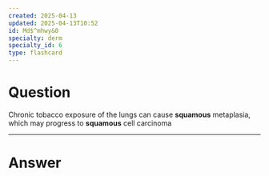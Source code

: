 ```yaml
---
created: 2025-04-13
updated: 2025-04-13T10:52
id: Md$^mhwy&0
specialty: derm
specialty_id: 6
type: flashcard
---
```


# Question
Chronic tobacco exposure of the lungs can cause **squamous** metaplasia, which may progress to **squamous** cell carcinoma

---

# Answer
